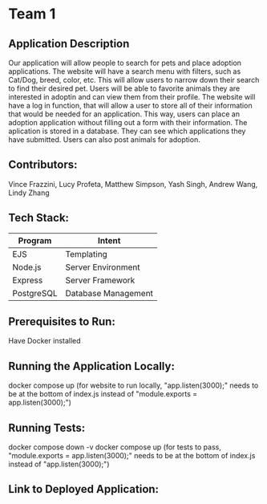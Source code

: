 # Team 1  

## Application Description  
Our application will allow people to search for pets and place adoption applications. The website will have a search menu with filters, such as Cat/Dog, breed, color, etc. This will allow users to narrow down their search to find their desired pet. Users will be able to favorite animals they are interested in adoptin and can view them from their profile. The website will have a log in function, that will allow a user to store all of their information that would be needed for an application. This way, users can place an adoption application without filling out a form with their information. The aplication is stored in a database. They can see which applications they have submitted. Users can also post animals for adoption.  
 
## Contributors:   
Vince Frazzini, Lucy Profeta, Matthew Simpson, Yash Singh, Andrew Wang, Lindy Zhang  

## Tech Stack:  

|Program| Intent|
| --- | --- |
| EJS | Templating |
| Node.js | Server Environment |
| Express | Server Framework |
| PostgreSQL | Database Management |

## Prerequisites to Run: 
Have Docker installed 

## Running the Application Locally:  
docker compose up
(for website to run locally, "app.listen(3000);" needs to be at the bottom of index.js instead of "module.exports = app.listen(3000);")

## Running Tests: 
docker compose down -v
docker compose up
(for tests to pass, "module.exports = app.listen(3000);" needs to be at the bottom of index.js instead of "app.listen(3000);")

## Link to Deployed Application:  
